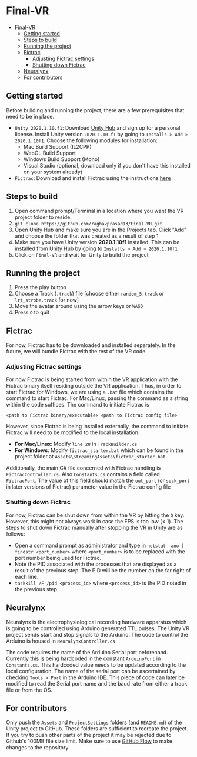 # Final-VR

- [Final-VR](#final-vr)
  - [Getting started](#getting-started)
  - [Steps to build](#steps-to-build)
  - [Running the project](#running-the-project)
  - [Fictrac](#fictrac)
    - [Adjusting Fictrac settings](#adjusting-fictrac-settings)
    - [Shutting down Fictrac](#shutting-down-fictrac)
  - [Neuralynx](#neuralynx)
  - [For contributors](#for-contributors)

## Getting started

Before building and running the project, there are a few prerequisites that need to be in place.

- `Unity 2020.1.10.f1`: Download [Unity Hub](https://unity3d.com/get-unity/download) and sign up for a personal license. Install Unity version `2020.1.10.f1` by going to `Installs > Add > 2020.1.10f1`. Choose the following modules for installation:
  - Mac Build Support (IL2CPP)
  - WebGL Build Support
  - Windows Build Support (Mono)
  - Visual Studio (optional, download only if you don't have this installed on your system already)
- `Fictrac`: Download and install Fictrac using the instructions [here](https://github.com/raghavprasad13/fictrac)

## Steps to build

1. Open command prompt/Terminal in a location where you want the VR project folder to reside.
2. `git clone https://github.com/raghavprasad13/Final-VR.git`
3. Open Unity Hub and make sure you are in the Projects tab. Click "Add" and choose the folder that was created as a result of step 1
4. Make sure you have Unity version **2020.1.10f1** installed. This can be installed from Unity Hub by going to `Installs > Add > 2020.1.10f1`
5. Click on `Final-VR` and wait for Unity to build the project

## Running the project

1. Press the play button
2. Choose a Track (`.track`) file [choose either `random_5.track` or `lrt_strobe.track` for now]
3. Move the avatar around using the arrow keys or `WASD`
4. Press `Q` to quit

## Fictrac

For now, Fictrac has to be downloaded and installed separately. In the future, we will bundle Fictrac with the rest of the VR code.

### Adjusting Fictrac settings

For now Fictrac is being started from within the VR application with the Fictrac binary itself residing outside the VR application. Thus, in order to start Fictrac for Windows, we are using a `.bat` file which contains the command to start Fictrac. For Mac/Linux, passing the command as a string within the code suffices. The command to initiate Fictrac is

    <path to Fictrac binary/executable> <path to Fictrac config file>

However, since Fictrac is being installed externally, the command to initiate Fictrac will need to be modified to the local installation.

- **For Mac/Linux**: Modify `line 28` in `TrackBuilder.cs`
- **For Windows**: Modify `fictrac_starter.bat` which can be found in the project folder at `Assets\StreamingAssets\fictrac_starter.bat`

Additionally, the main C# file concerned with Fictrac handling is `FictracController.cs`. Also `Constants.cs` contains a field called `FictracPort`. The value of this field should match the `out_port` (or `sock_port` in later versions of Fictrac) parameter value in the Fictrac config file

### Shutting down Fictrac

For now, Fictrac can be shut down from within the VR by hitting the `Q` key. However, this might not always work in case the FPS is too low (< 1). The steps to shut down Fictrac manually after stopping the VR in Unity are as follows:

- Open a command prompt as administrator and type in `netstat -ano | findstr <port_number>` where `<port_number>` is to be replaced with the port number being used for Fictrac.
- Note the PID associated with the processes that are displayed as a result of the previous step. The PID will be the number on the far right of each line.
- `taskkill /F /pid <process_id>` where `<process_id>` is the PID noted in the previous step

## Neuralynx

Neuralynx is the electrophysiological recording hardware apparatus which is going to be controlled using Arduino generated TTL pulses. The Unity VR project sends start and stop signals to the Arduino. The code to control the Arduino is housed in `NeuralynxController.cs`  
  
The code requires the name of the Arduino Serial port beforehand. Currently this is being hardcoded in the constant `ArduinoPort` in `Constants.cs`. This hardcoded value needs to be updated according to the local configuration. The name of the serial port can be ascertained by checking `Tools > Port` in the Arduino IDE. This piece of code can later be modified to read the Serial port name and the baud rate from either a track file or from the OS.

## For contributors

Only push the `Assets` and `ProjectSettings` folders (and `README.md`) of the Unity project to GitHub. These folders are sufficient to recreate the project. If you try to push other parts of the project it may be rejected due to Github's 100MB file size limit. Make sure to use [GitHub Flow](https://guides.github.com/introduction/flow/index.html) to make changes to the repository.